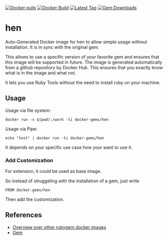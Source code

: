 [![Docker pulls](https://img.shields.io/docker/pulls/rubygem/hen.svg)](https://hub.docker.com/r/rubygem/hen/)
[![Docker Build](https://img.shields.io/docker/automated/rubygem/hen.svg)](https://hub.docker.com/r/rubygem/hen/)
[![Latest Tag](https://img.shields.io/github/tag/docker-rubygem/hen.svg)](https://hub.docker.com/r/rubygem/hen/)
[![Gem Downloads](https://img.shields.io/gem/dt/hen.svg)](https://rubygems.org/gems/hen/)
# hen

Auto-Generated Docker image for hen to allow simple usage without installation.
It is in sync with the original gem.

This allows to use a specific version of your favorite gem and ensures that this image will be supported in future.
The image is generated automatically from a github repository by Docker Hub.
This ensures that you exactly know what is in the image and what not.

It lets you use Ruby Tools without the need to install ruby on your machine.

## Usage

Usage via file system:

`docker run -v $(pwd):/work -ti docker-gems/hen`

Usage via Pipe:

`echo "test" | docker run -ti docker-gems/hen`

It depends on your specific use case how your want to use it.

### Add Customization

For extension, it could be used as base image.

So instead of struggeling with the installation of a gem, just write

`FROM docker-gems/hen`

Then add the customization.

## References

 - [Overview over other rubygem docker images](https://github.com/thinkbot/docker-rubygem)
 - [Gem](https://rubygems.org/gems/hen/)
